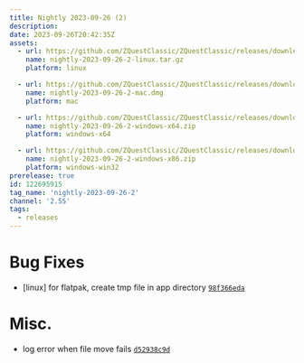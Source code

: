 ```yaml
---
title: Nightly 2023-09-26 (2)
description: 
date: 2023-09-26T20:42:35Z
assets: 
  - url: https://github.com/ZQuestClassic/ZQuestClassic/releases/download/nightly-2023-09-26-2/nightly-2023-09-26-2-linux.tar.gz
    name: nightly-2023-09-26-2-linux.tar.gz
    platform: linux

  - url: https://github.com/ZQuestClassic/ZQuestClassic/releases/download/nightly-2023-09-26-2/nightly-2023-09-26-2-mac.dmg
    name: nightly-2023-09-26-2-mac.dmg
    platform: mac

  - url: https://github.com/ZQuestClassic/ZQuestClassic/releases/download/nightly-2023-09-26-2/nightly-2023-09-26-2-windows-x64.zip
    name: nightly-2023-09-26-2-windows-x64.zip
    platform: windows-x64

  - url: https://github.com/ZQuestClassic/ZQuestClassic/releases/download/nightly-2023-09-26-2/nightly-2023-09-26-2-windows-x86.zip
    name: nightly-2023-09-26-2-windows-x86.zip
    platform: windows-win32
prerelease: true
id: 122695915
tag_name: 'nightly-2023-09-26-2'
channel: '2.55'
tags:
  - releases
---
```




# Bug Fixes

- [linux] for flatpak, create tmp file in app directory [`98f366eda`](https://github.com/ZQuestClassic/ZQuestClassic/commit/98f366edacaa7c52a8e1fb9ef6810d87d70027c0)

# Misc.

- log error when file move fails [`d52938c9d`](https://github.com/ZQuestClassic/ZQuestClassic/commit/d52938c9d484c8c7121ab452e50daa5158711c36)

